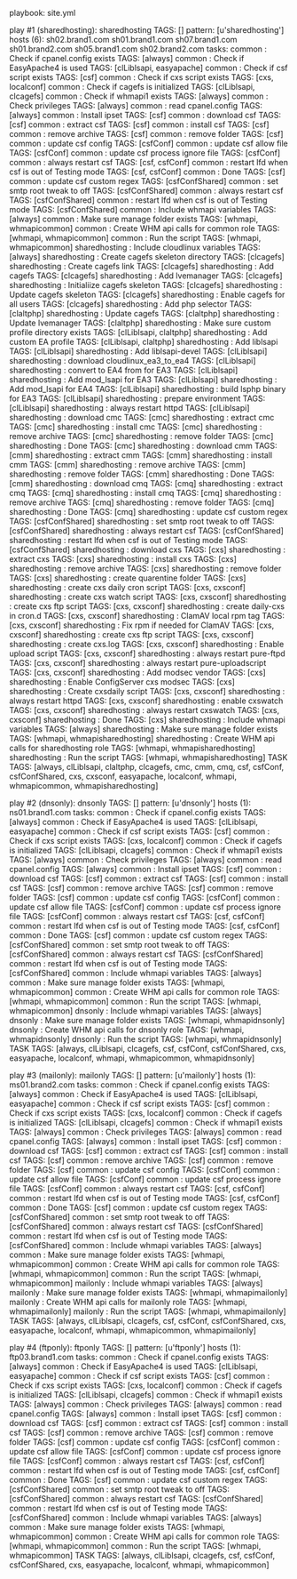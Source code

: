 
playbook: site.yml

  play #1 (sharedhosting): sharedhosting	TAGS: []
    pattern: [u'sharedhosting']
    hosts (6):
      sh02.brand1.com
      sh01.brand1.com
      sh07.brand1.com
      sh01.brand2.com
      sh05.brand1.com
      sh02.brand2.com
    tasks:
      common : Check if cpanel.config exists	TAGS: [always]
      common : Check if EasyApache4 is used	TAGS: [clLiblsapi, easyapache]
      common : Check if csf script exists	TAGS: [csf]
      common : Check if cxs script exists	TAGS: [cxs, localconf]
      common : Check if cagefs is initialized	TAGS: [clLiblsapi, clcagefs]
      common : Check if whmapi1 exists	TAGS: [always]
      common : Check privileges	TAGS: [always]
      common : read cpanel.config	TAGS: [always]
      common : Install ipset	TAGS: [csf]
      common : download csf	TAGS: [csf]
      common : extract csf	TAGS: [csf]
      common : install csf	TAGS: [csf]
      common : remove archive	TAGS: [csf]
      common : remove folder	TAGS: [csf]
      common : update csf config	TAGS: [csfConf]
      common : update csf allow file	TAGS: [csfConf]
      common : update csf process ignore file	TAGS: [csfConf]
      common : always restart csf	TAGS: [csf, csfConf]
      common : restart lfd when csf is out of Testing mode	TAGS: [csf, csfConf]
      common : Done	TAGS: [csf]
      common : update csf custom regex	TAGS: [csfConfShared]
      common : set smtp root tweak to off	TAGS: [csfConfShared]
      common : always restart csf	TAGS: [csfConfShared]
      common : restart lfd when csf is out of Testing mode	TAGS: [csfConfShared]
      common : Include whmapi variables	TAGS: [always]
      common : Make sure manage folder exists	TAGS: [whmapi, whmapicommon]
      common : Create WHM api calls for common role	TAGS: [whmapi, whmapicommon]
      common : Run the script	TAGS: [whmapi, whmapicommon]
      sharedhosting : Include cloudlinux variables	TAGS: [always]
      sharedhosting : Create cagefs skeleton directory	TAGS: [clcagefs]
      sharedhosting : Create cagefs link	TAGS: [clcagefs]
      sharedhosting : Add cagefs	TAGS: [clcagefs]
      sharedhosting : Add lvemanager	TAGS: [clcagefs]
      sharedhosting : Initialiize cagefs skeleton	TAGS: [clcagefs]
      sharedhosting : Update cagefs skeleton	TAGS: [clcagefs]
      sharedhosting : Enable cagefs for all users	TAGS: [clcagefs]
      sharedhosting : Add php selector	TAGS: [claltphp]
      sharedhosting : Update cagefs	TAGS: [claltphp]
      sharedhosting : Update lvemanager	TAGS: [claltphp]
      sharedhosting : Make sure custom profile directory exists	TAGS: [clLiblsapi, claltphp]
      sharedhosting : Add custom EA profile	TAGS: [clLiblsapi, claltphp]
      sharedhosting : Add liblsapi	TAGS: [clLiblsapi]
      sharedhosting : Add liblsapi-devel	TAGS: [clLiblsapi]
      sharedhosting : download cloudlinux_ea3_to_ea4	TAGS: [clLiblsapi]
      sharedhosting : convert to EA4 from for EA3	TAGS: [clLiblsapi]
      sharedhosting : Add mod_lsapi for EA3	TAGS: [clLiblsapi]
      sharedhosting : Add mod_lsapi for EA4	TAGS: [clLiblsapi]
      sharedhosting : build lsphp binary for EA3	TAGS: [clLiblsapi]
      sharedhosting : prepare environment	TAGS: [clLiblsapi]
      sharedhosting : always restart httpd	TAGS: [clLiblsapi]
      sharedhosting : download cmc	TAGS: [cmc]
      sharedhosting : extract cmc	TAGS: [cmc]
      sharedhosting : install cmc	TAGS: [cmc]
      sharedhosting : remove archive	TAGS: [cmc]
      sharedhosting : remove folder	TAGS: [cmc]
      sharedhosting : Done	TAGS: [cmc]
      sharedhosting : download cmm	TAGS: [cmm]
      sharedhosting : extract cmm	TAGS: [cmm]
      sharedhosting : install cmm	TAGS: [cmm]
      sharedhosting : remove archive	TAGS: [cmm]
      sharedhosting : remove folder	TAGS: [cmm]
      sharedhosting : Done	TAGS: [cmm]
      sharedhosting : download cmq	TAGS: [cmq]
      sharedhosting : extract cmq	TAGS: [cmq]
      sharedhosting : install cmq	TAGS: [cmq]
      sharedhosting : remove archive	TAGS: [cmq]
      sharedhosting : remove folder	TAGS: [cmq]
      sharedhosting : Done	TAGS: [cmq]
      sharedhosting : update csf custom regex	TAGS: [csfConfShared]
      sharedhosting : set smtp root tweak to off	TAGS: [csfConfShared]
      sharedhosting : always restart csf	TAGS: [csfConfShared]
      sharedhosting : restart lfd when csf is out of Testing mode	TAGS: [csfConfShared]
      sharedhosting : download cxs	TAGS: [cxs]
      sharedhosting : extract cxs	TAGS: [cxs]
      sharedhosting : install cxs	TAGS: [cxs]
      sharedhosting : remove archive	TAGS: [cxs]
      sharedhosting : remove folder	TAGS: [cxs]
      sharedhosting : create quarentine folder	TAGS: [cxs]
      sharedhosting : create cxs daily cron script	TAGS: [cxs, cxsconf]
      sharedhosting : create cxs watch script	TAGS: [cxs, cxsconf]
      sharedhosting : create cxs ftp script	TAGS: [cxs, cxsconf]
      sharedhosting : create daily-cxs in cron.d	TAGS: [cxs, cxsconf]
      sharedhosting : ClamAV local rpm tag	TAGS: [cxs, cxsconf]
      sharedhosting : Fix rpm if needed for ClamAV	TAGS: [cxs, cxsconf]
      sharedhosting : create cxs ftp script	TAGS: [cxs, cxsconf]
      sharedhosting : create cxs.log	TAGS: [cxs, cxsconf]
      sharedhosting : Enable upload script	TAGS: [cxs, cxsconf]
      sharedhosting : always restart pure-ftpd	TAGS: [cxs, cxsconf]
      sharedhosting : always restart pure-uploadscript	TAGS: [cxs, cxsconf]
      sharedhosting : Add modsec vendor	TAGS: [cxs]
      sharedhosting : Enable ConfigServer cxs modsec	TAGS: [cxs]
      sharedhosting : Create cxsdaily script	TAGS: [cxs, cxsconf]
      sharedhosting : always restart httpd	TAGS: [cxs, cxsconf]
      sharedhosting : enable cxswatch	TAGS: [cxs, cxsconf]
      sharedhosting : always restart cxswatch	TAGS: [cxs, cxsconf]
      sharedhosting : Done	TAGS: [cxs]
      sharedhosting : Include whmapi variables	TAGS: [always]
      sharedhosting : Make sure manage folder exists	TAGS: [whmapi, whmapisharedhosting]
      sharedhosting : Create WHM api calls for sharedhosting role	TAGS: [whmapi, whmapisharedhosting]
      sharedhosting : Run the script	TAGS: [whmapi, whmapisharedhosting]
      TASK TAGS: [always, clLiblsapi, claltphp, clcagefs, cmc, cmm, cmq, csf, csfConf, csfConfShared, cxs, cxsconf, easyapache, localconf, whmapi, whmapicommon, whmapisharedhosting]

  play #2 (dnsonly): dnsonly	TAGS: []
    pattern: [u'dnsonly']
    hosts (1):
      ns01.brand1.com
    tasks:
      common : Check if cpanel.config exists	TAGS: [always]
      common : Check if EasyApache4 is used	TAGS: [clLiblsapi, easyapache]
      common : Check if csf script exists	TAGS: [csf]
      common : Check if cxs script exists	TAGS: [cxs, localconf]
      common : Check if cagefs is initialized	TAGS: [clLiblsapi, clcagefs]
      common : Check if whmapi1 exists	TAGS: [always]
      common : Check privileges	TAGS: [always]
      common : read cpanel.config	TAGS: [always]
      common : Install ipset	TAGS: [csf]
      common : download csf	TAGS: [csf]
      common : extract csf	TAGS: [csf]
      common : install csf	TAGS: [csf]
      common : remove archive	TAGS: [csf]
      common : remove folder	TAGS: [csf]
      common : update csf config	TAGS: [csfConf]
      common : update csf allow file	TAGS: [csfConf]
      common : update csf process ignore file	TAGS: [csfConf]
      common : always restart csf	TAGS: [csf, csfConf]
      common : restart lfd when csf is out of Testing mode	TAGS: [csf, csfConf]
      common : Done	TAGS: [csf]
      common : update csf custom regex	TAGS: [csfConfShared]
      common : set smtp root tweak to off	TAGS: [csfConfShared]
      common : always restart csf	TAGS: [csfConfShared]
      common : restart lfd when csf is out of Testing mode	TAGS: [csfConfShared]
      common : Include whmapi variables	TAGS: [always]
      common : Make sure manage folder exists	TAGS: [whmapi, whmapicommon]
      common : Create WHM api calls for common role	TAGS: [whmapi, whmapicommon]
      common : Run the script	TAGS: [whmapi, whmapicommon]
      dnsonly : Include whmapi variables	TAGS: [always]
      dnsonly : Make sure manage folder exists	TAGS: [whmapi, whmapidnsonly]
      dnsonly : Create WHM api calls for dnsonly role	TAGS: [whmapi, whmapidnsonly]
      dnsonly : Run the script	TAGS: [whmapi, whmapidnsonly]
      TASK TAGS: [always, clLiblsapi, clcagefs, csf, csfConf, csfConfShared, cxs, easyapache, localconf, whmapi, whmapicommon, whmapidnsonly]

  play #3 (mailonly): mailonly	TAGS: []
    pattern: [u'mailonly']
    hosts (1):
      ms01.brand2.com
    tasks:
      common : Check if cpanel.config exists	TAGS: [always]
      common : Check if EasyApache4 is used	TAGS: [clLiblsapi, easyapache]
      common : Check if csf script exists	TAGS: [csf]
      common : Check if cxs script exists	TAGS: [cxs, localconf]
      common : Check if cagefs is initialized	TAGS: [clLiblsapi, clcagefs]
      common : Check if whmapi1 exists	TAGS: [always]
      common : Check privileges	TAGS: [always]
      common : read cpanel.config	TAGS: [always]
      common : Install ipset	TAGS: [csf]
      common : download csf	TAGS: [csf]
      common : extract csf	TAGS: [csf]
      common : install csf	TAGS: [csf]
      common : remove archive	TAGS: [csf]
      common : remove folder	TAGS: [csf]
      common : update csf config	TAGS: [csfConf]
      common : update csf allow file	TAGS: [csfConf]
      common : update csf process ignore file	TAGS: [csfConf]
      common : always restart csf	TAGS: [csf, csfConf]
      common : restart lfd when csf is out of Testing mode	TAGS: [csf, csfConf]
      common : Done	TAGS: [csf]
      common : update csf custom regex	TAGS: [csfConfShared]
      common : set smtp root tweak to off	TAGS: [csfConfShared]
      common : always restart csf	TAGS: [csfConfShared]
      common : restart lfd when csf is out of Testing mode	TAGS: [csfConfShared]
      common : Include whmapi variables	TAGS: [always]
      common : Make sure manage folder exists	TAGS: [whmapi, whmapicommon]
      common : Create WHM api calls for common role	TAGS: [whmapi, whmapicommon]
      common : Run the script	TAGS: [whmapi, whmapicommon]
      mailonly : Include whmapi variables	TAGS: [always]
      mailonly : Make sure manage folder exists	TAGS: [whmapi, whmapimailonly]
      mailonly : Create WHM api calls for mailonly role	TAGS: [whmapi, whmapimailonly]
      mailonly : Run the script	TAGS: [whmapi, whmapimailonly]
      TASK TAGS: [always, clLiblsapi, clcagefs, csf, csfConf, csfConfShared, cxs, easyapache, localconf, whmapi, whmapicommon, whmapimailonly]

  play #4 (ftponly): ftponly	TAGS: []
    pattern: [u'ftponly']
    hosts (1):
      ftp03.brand1.com
    tasks:
      common : Check if cpanel.config exists	TAGS: [always]
      common : Check if EasyApache4 is used	TAGS: [clLiblsapi, easyapache]
      common : Check if csf script exists	TAGS: [csf]
      common : Check if cxs script exists	TAGS: [cxs, localconf]
      common : Check if cagefs is initialized	TAGS: [clLiblsapi, clcagefs]
      common : Check if whmapi1 exists	TAGS: [always]
      common : Check privileges	TAGS: [always]
      common : read cpanel.config	TAGS: [always]
      common : Install ipset	TAGS: [csf]
      common : download csf	TAGS: [csf]
      common : extract csf	TAGS: [csf]
      common : install csf	TAGS: [csf]
      common : remove archive	TAGS: [csf]
      common : remove folder	TAGS: [csf]
      common : update csf config	TAGS: [csfConf]
      common : update csf allow file	TAGS: [csfConf]
      common : update csf process ignore file	TAGS: [csfConf]
      common : always restart csf	TAGS: [csf, csfConf]
      common : restart lfd when csf is out of Testing mode	TAGS: [csf, csfConf]
      common : Done	TAGS: [csf]
      common : update csf custom regex	TAGS: [csfConfShared]
      common : set smtp root tweak to off	TAGS: [csfConfShared]
      common : always restart csf	TAGS: [csfConfShared]
      common : restart lfd when csf is out of Testing mode	TAGS: [csfConfShared]
      common : Include whmapi variables	TAGS: [always]
      common : Make sure manage folder exists	TAGS: [whmapi, whmapicommon]
      common : Create WHM api calls for common role	TAGS: [whmapi, whmapicommon]
      common : Run the script	TAGS: [whmapi, whmapicommon]
      TASK TAGS: [always, clLiblsapi, clcagefs, csf, csfConf, csfConfShared, cxs, easyapache, localconf, whmapi, whmapicommon]
